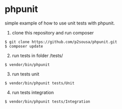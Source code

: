 # phpunit

simple example of how to use unit tests with phpunit.

1. clone this repository and run composer

```
$ git clone https://github.com/p2sousa/phpunit.git
$ composer update
```

2. run tests in folder /tests/

```
$ vendor/bin/phpunit
```
3. run tests unit

```
$ vendor/bin/phpunit tests/Unit
```

4. run tests integration

```
$ vendor/bin/phpunit tests/Integration
```
